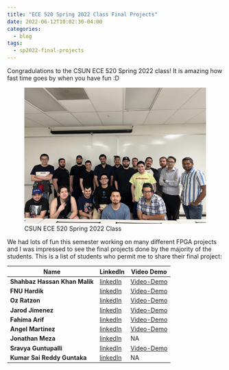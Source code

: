 ```yaml
---
title: "ECE 520 Spring 2022 Class Final Projects"
date: 2022-06-12T10:02:30-04:00
categories:
  - blog
tags:
  - sp2022-final-projects
---
```


Congradulations to the CSUN ECE 520 Spring 2022 class! It is amazing how fast time goes by when you have fun :D

<figure class="half">
    <a href="{{ site.url }}{{ site.baseurl }}/assets/images/ece520-sp22-class.jpg"><img src="/assets/images/ece520-sp22-class.jpg"></a>
    <figcaption>CSUN ECE 520 Spring 2022 Class</figcaption>
</figure>


We had lots of fun this semester working on many different FPGA projects and I was impressed to see the final projects done by the majority of the students.
This is a list of students who permit me to share their final project:

| **Name**                      | **LinkedIn**                                                    | **Video Demo**|
|-------------------------------|-----------------------------------------------------------------|---------------|
| **Shahbaz Hassan Khan Malik** | [linkedIn](https://www.linkedin.com/in/shahbaz-hassan-khan-malik-39a959215) | [Video-Demo](https://youtu.be/Ix47py0M_ns)|
| **FNU Hardik**                | [linkedIn](https://www.linkedin.com/in/fnu-hardik-256077238/)               | [Video-Demo](https://youtu.be/2vIdqfb_39w)|
| **Oz Ratzon**                 | [linkedIn](https://www.linkedin.com/in/oz-ratzon)                           | [Video-Demo](https://www.youtube.com/watch?v=IW0LoMJ0CNk)                                             |
| **Jarod Jimenez**             | [linkedIn](https://www.linkedin.com/in/jarod-jimenez/)                      | [Video-Demo](https://youtu.be/iwnoV3mR7RU)|
| **Fahima Arif**               | [linkedIn](https://www.linkedin.com/in/fahima-arif-770829166/)              | [Video-Demo](https://www.youtube.com/watch?v=qAZOClpp39s)                                             |
| **Angel Martinez**            | [linkedIn](https://www.linkedin.com/in/angel-martinez-hernandez/)           | [Video-Demo](https://youtu.be/4aM_JC2JpEE)|
| **Jonathan Meza**             | [linkedIn](https://www.linkedin.com/in/jonathan-meza-9a8373141/)            | NA                          |
| **Sravya Guntupalli**         | [linkedIn](https://www.linkedin.com/in/sravya-g-ab69281aa)                  | [Video-Demo](https://drive.google.com/file/d/1gOC_rm_L6ILf6sE6RTRVkmHspcX1pkKL/view?usp=sharing)      |
| **Kumar Sai Reddy Guntaka**   | [linkedIn](https://www.linkedin.com/in/kumar-sai-reddy-b91205150)           | NA                          |
